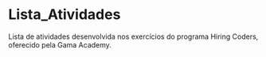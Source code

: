 # Lista_Atividades
Lista de atividades desenvolvida nos exercícios do programa Hiring Coders, oferecido pela Gama Academy.

